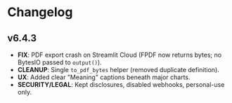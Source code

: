 # Changelog
## v6.4.3
- **FIX**: PDF export crash on Streamlit Cloud (FPDF now returns bytes; no BytesIO passed to `output()`).
- **CLEANUP**: Single `to_pdf_bytes` helper (removed duplicate definition).
- **UX**: Added clear "Meaning" captions beneath major charts.
- **SECURITY/LEGAL**: Kept disclosures, disabled webhooks, personal-use only.
